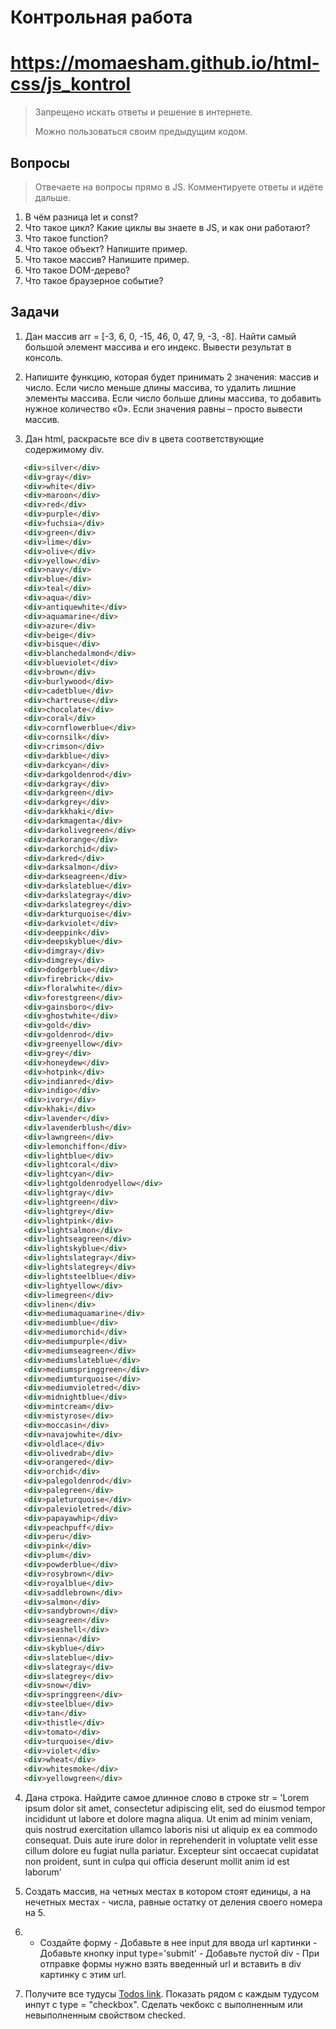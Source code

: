 # Контрольная работа

# https://momaesham.github.io/html-css/js_kontrol

> Запрещено искать ответы и решение в интернете.
> 
> Можно пользоваться своим предыдущим кодом.

## Вопросы

> Отвечаете на вопросы прямо в JS. Комментируете ответы и идёте дальше.

1. В чём разница let и const? 
2. Что такое цикл? Какие циклы вы знаете в JS, и как они работают?
3. Что такое function?
4. Что такое объект? Напишите пример.
5. Что такое массив? Напишите пример.
6. Что такое DOM-дерево?
7. Что такое браузерное событие?

## Задачи
1.	Дан массив arr = [-3, 6, 0, -15, 46, 0, 47, 9, -3, -8].
Найти самый большой элемент массива и его индекс. Вывести результат в консоль.

2.	Напишите функцию, которая будет принимать 2 значения: массив и число. Если число меньше длины массива, то удалить лишние элементы массива. Если число больше длины массива, то добавить нужное количество «0». Если значения равны – просто вывести массив.

3.	Дан html, раскрасьте все div в цвета соответствующие содержимому div.
 ```html
    <div>silver</div>
    <div>gray</div>
    <div>white</div>
    <div>maroon</div>
    <div>red</div>
    <div>purple</div>
    <div>fuchsia</div>
    <div>green</div>
    <div>lime</div>
    <div>olive</div>
    <div>yellow</div>
    <div>navy</div>
    <div>blue</div>
    <div>teal</div>
    <div>aqua</div>
    <div>antiquewhite</div>
    <div>aquamarine</div>
    <div>azure</div>
    <div>beige</div>
    <div>bisque</div>
    <div>blanchedalmond</div>
    <div>blueviolet</div>
    <div>brown</div>
    <div>burlywood</div>
    <div>cadetblue</div>
    <div>chartreuse</div>
    <div>chocolate</div>
    <div>coral</div>
    <div>cornflowerblue</div>
    <div>cornsilk</div>
    <div>crimson</div>
    <div>darkblue</div>
    <div>darkcyan</div>
    <div>darkgoldenrod</div>
    <div>darkgray</div>
    <div>darkgreen</div>
    <div>darkgrey</div>
    <div>darkkhaki</div>
    <div>darkmagenta</div>
    <div>darkolivegreen</div>
    <div>darkorange</div>
    <div>darkorchid</div>
    <div>darkred</div>
    <div>darksalmon</div>
    <div>darkseagreen</div>
    <div>darkslateblue</div>
    <div>darkslategray</div>
    <div>darkslategrey</div>
    <div>darkturquoise</div>
    <div>darkviolet</div>
    <div>deeppink</div>
    <div>deepskyblue</div>
    <div>dimgray</div>
    <div>dimgrey</div>
    <div>dodgerblue</div>
    <div>firebrick</div>
    <div>floralwhite</div>
    <div>forestgreen</div>
    <div>gainsboro</div>
    <div>ghostwhite</div>
    <div>gold</div>
    <div>goldenrod</div>
    <div>greenyellow</div>
    <div>grey</div>
    <div>honeydew</div>
    <div>hotpink</div>
    <div>indianred</div>
    <div>indigo</div>
    <div>ivory</div>
    <div>khaki</div>
    <div>lavender</div>
    <div>lavenderblush</div>
    <div>lawngreen</div>
    <div>lemonchiffon</div>
    <div>lightblue</div>
    <div>lightcoral</div>
    <div>lightcyan</div>
    <div>lightgoldenrodyellow</div>
    <div>lightgray</div>
    <div>lightgreen</div>
    <div>lightgrey</div>
    <div>lightpink</div>
    <div>lightsalmon</div>
    <div>lightseagreen</div>
    <div>lightskyblue</div>
    <div>lightslategray</div>
    <div>lightslategrey</div>
    <div>lightsteelblue</div>
    <div>lightyellow</div>
    <div>limegreen</div>
    <div>linen</div>
    <div>mediumaquamarine</div>
    <div>mediumblue</div>
    <div>mediumorchid</div>
    <div>mediumpurple</div>
    <div>mediumseagreen</div>
    <div>mediumslateblue</div>
    <div>mediumspringgreen</div>
    <div>mediumturquoise</div>
    <div>mediumvioletred</div>
    <div>midnightblue</div>
    <div>mintcream</div>
    <div>mistyrose</div>
    <div>moccasin</div>
    <div>navajowhite</div>
    <div>oldlace</div>
    <div>olivedrab</div>
    <div>orangered</div>
    <div>orchid</div>
    <div>palegoldenrod</div>
    <div>palegreen</div>
    <div>paleturquoise</div>
    <div>palevioletred</div>
    <div>papayawhip</div>
    <div>peachpuff</div>
    <div>peru</div>
    <div>pink</div>
    <div>plum</div>
    <div>powderblue</div>
    <div>rosybrown</div>
    <div>royalblue</div>
    <div>saddlebrown</div>
    <div>salmon</div>
    <div>sandybrown</div>
    <div>seagreen</div>
    <div>seashell</div>
    <div>sienna</div>
    <div>skyblue</div>
    <div>slateblue</div>
    <div>slategray</div>
    <div>slategrey</div>
    <div>snow</div>
    <div>springgreen</div>
    <div>steelblue</div>
    <div>tan</div>
    <div>thistle</div>
    <div>tomato</div>
    <div>turquoise</div>
    <div>violet</div>
    <div>wheat</div>
    <div>whitesmoke</div>
    <div>yellowgreen</div>
```
4.	Дана строка. Найдите самое длинное слово в строке
str = 'Lorem ipsum dolor  sit amet, consectetur adipiscing elit, sed do eiusmod tempor incididunt ut labore et dolore magna    aliqua. Ut enim ad minim veniam, quis nostrud exercitation ullamco   laboris nisi ut aliquip ex ea commodo consequat. Duis aute    irure dolor in reprehenderit   in voluptate velit esse   cillum dolore eu fugiat nulla pariatur.    Excepteur sint occaecat cupidatat non proident, sunt in culpa qui officia deserunt mollit anim id est laborum'

5.	Создать массив, на четных местах в котором стоят единицы, а на нечетных местах - числа, равные остатку от деления своего номера на 5.

6.	 - Создайте форму
    - Добавьте в нее input для ввода url картинки
    - Добавьте кнопку input type='submit'
    - Добавьте пустой div
    - При отправке формы нужно взять введенный url и вставить в div картинку с этим url.

7. Получите все тудусы [Todos link](https://jsonplaceholder.typicode.com/todos). Показать рядом с каждым тудусом инпут с type = "checkbox". Сделать чекбокс с выполненным или невыполненным свойством checked.
